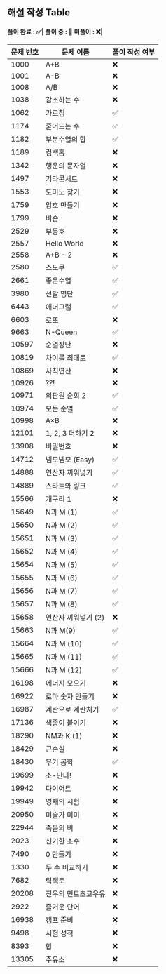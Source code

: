 ## 해설 작성 Table

#### 풀이 완료 : ✅| 풀이 중 : 🔼 미풀이 : ❌|

|문제 번호|문제 이름|풀이 작성 여부|
|--------|--------|-------------|
|1000|A+B|❌|
|1001|A-B|❌|
|1008|A/B|❌|
|1038|감소하는 수|❌|
|1062|가르침|✅|
|1174|줄어드는 수|✅|
|1182|부분수열의 합|✅|
|1189|컴백홈|❌|
|1342|행운의 문자열|❌|
|1497|기타콘서트|❌|
|1553|도미노 찾기|❌|
|1759|암호 만들기|❌|
|1799|비숍|❌|
|2529|부등호|❌|
|2557|Hello World|❌|
|2558|A+B - 2|❌|
|2580|스도쿠|✅|
|2661|좋은수열|✅|
|3980|선발 명단|✅|
|6443|애너그램|✅|
|6603|로또 |❌|
|9663|N-Queen|✅|
|10597|순열장난|❌|
|10819|차이를 최대로|✅|
|10869|사칙연산|❌|
|10926|??!|❌|
|10971|외판원 순회 2|✅|
|10974|모든 순열|✅|
|10998|A×B|❌|
|12101|1, 2, 3 더하기 2|❌|
|13908|비밀번호|❌|
|14712|넴모넴모 (Easy)|✅|
|14888|연산자 끼워넣기|✅|
|14889|스타트와 링크|✅|
|15566|개구리 1|❌|
|15649|N과 M (1)|✅|
|15650|N과 M (2)|✅|
|15651|N과 M (3)|✅|
|15652|N과 M (4)|✅|
|15654|N과 M (5)|✅|
|15655|N과 M (6)|✅|
|15656|N과 M (7)|✅|
|15657|N과 M (8)|✅|
|15658|연산자 끼워넣기 (2)|❌|
|15663|N과 M(9)|✅|
|15664|N과 M (10)|✅|
|15665|N과 M (11)|✅|
|15666|N과 M (12)|✅|
|16198|에너지 모으기|❌|
|16922|로마 숫자 만들기|❌|
|16987|계란으로 계란치기|✅|
|17136|색종이 붙이기|❌|
|18290|NM과 K (1)|❌|
|18429|근손실|❌|
|18430|무기 공학|✅|
|19699|소-난다!|❌|
|19942|다이어트|❌|
|19949|영재의 시험|❌|
|20950|미술가 미미|❌|
|22944|죽음의 비|❌|
|2023|신기한 소수|❌|
|7490|0 만들기|❌|
|1330|두 수 비교하기|❌|
|7682|틱택토|❌|
|20208|진우의 민트초코우유|❌|
|2922|즐거운 단어|❌|
|16938|캠프 준비|❌|
|9498|시험 성적|❌|
|8393|합|❌|
|13305|주유소|❌|
